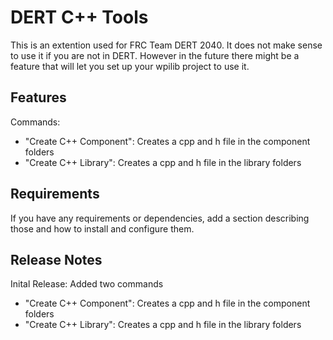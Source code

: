 # DERT C++ Tools
This is an extention used for FRC Team DERT 2040. It does not make sense to use it if you are not in DERT. However in the future there might be a feature that will let you set up your wpilib project to use it.

## Features
Commands:
* "Create C++ Component": Creates a cpp and h file in the component folders
*   "Create C++ Library": Creates a cpp and h file in the library folders

## Requirements
If you have any requirements or dependencies, add a section describing those and how to install and configure them.

## Release Notes
Inital Release: Added two commands
* "Create C++ Component": Creates a cpp and h file in the component folders
* "Create C++ Library": Creates a cpp and h file in the library folders